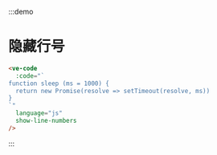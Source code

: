:::demo

# 隐藏行号

```html
<ve-code
  :code="`
function sleep (ms = 1000) {
  return new Promise(resolve => setTimeout(resolve, ms))
}
`"
  language="js"
  show-line-numbers
/>
```

:::